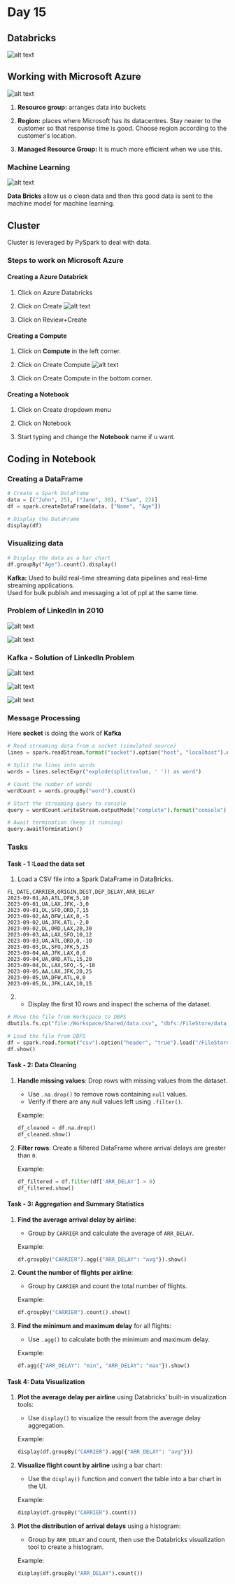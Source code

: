 # Day 15

## Databricks
![alt text](<../Images/Azure DataBricks/15_1.png>)

## Working with Microsoft Azure
![alt text](<../Images/Azure DataBricks/15_2.png>)

1. **Resource group:** arranges data into buckets

2. **Region:** places where Microsoft has its datacentres. Stay nearer to the customer so that response time is good. Choose region according to the customer's location.

3. **Managed Resource Group:** It is much more efficient when we use this.

### Machine Learning
![alt text](<../Images/Azure DataBricks/15_3.png>)

**Data Bricks** allow us o clean data and then this good data is sent to the machine model for machine learning. 

## Cluster
Cluster is leveraged by PySpark to deal with data.

### Steps to work on Microsoft Azure
#### Creating a Azure Databrick
1. Click on Azure Databricks

2. Click on Create
![alt text](<../Images/Azure DataBricks/15_4.png>)

3. Click on Review+Create

#### Creating a Compute
1. Click on **Compute** in the left corner.

2. Click on Create Compute
![alt text](<../Images/Azure DataBricks/15_5.png>)

3. Click on Create Compute in the bottom corner.

#### Creating a Notebook

1. Click on Create dropdown menu 

2. Click on Notebook

3. Start typing and change the **Notebook** name if u want.

## Coding in Notebook
### Creating a DataFrame
```python
# Create a Spark DataFrame
data = [("John", 25), ("Jane", 30), ("Sam", 22)]
df = spark.createDataFrame(data, ["Name", "Age"])

# Display the DataFrame
display(df)
```

### Visualizing data
```python
# Display the data as a bar chart
df.groupBy("Age").count().display()
```

**Kafka:** Used to build real-time streaming data pipelines and real-time streaming applications.
<br>
Used for bulk publish and messaging a lot of ppl at the same time.

### Problem of LinkedIn in 2010
![alt text](<../Images/Azure DataBricks/15_6.png>)

![alt text](<../Images/Azure DataBricks/15_7.png>)

### Kafka - Solution of LinkedIn Problem
![alt text](<../Images/Azure DataBricks/15_8.png>)

![alt text](<../Images/Azure DataBricks/15_9.png>)

![alt text](<../Images/Azure DataBricks/15_10.png>)

### Message Processing
Here **socket** is doing the work of **Kafka** 
```python
# Read streaming data from a socket (simulated source)
lines = spark.readStream.format("socket").option("host", "localhost").option("port",9999).load()

# Split the lines into words
words = lines.selectExpr("explode(split(value, ' ')) as word")

# Count the number of words
wordCount = words.groupBy("word").count()

# Start the streaming query to console
query = wordCount.writeStream.outputMode("complete").format("console").start()

# Await termination (keep it running)
query.awaitTermination()
```

### Tasks

#### Task - 1 :Load the data set
1. Load a CSV file into a Spark DataFrame in DataBricks.

```csv
FL_DATE,CARRIER,ORIGIN,DEST,DEP_DELAY,ARR_DELAY
2023-09-01,AA,ATL,DFW,5,10
2023-09-01,UA,LAX,JFK,-3,0
2023-09-01,DL,SFO,ORD,7,15
2023-09-02,AA,DFW,LAX,0,-5
2023-09-02,UA,JFK,ATL,-2,0
2023-09-02,DL,ORD,LAX,20,30
2023-09-03,AA,LAX,SFO,10,12
2023-09-03,UA,ATL,ORD,0,-10
2023-09-03,DL,SFO,JFK,5,25
2023-09-04,AA,JFK,LAX,0,0
2023-09-04,UA,ORD,ATL,15,20
2023-09-04,DL,LAX,SFO,-5,-10
2023-09-05,AA,LAX,JFK,20,25
2023-09-05,UA,DFW,ATL,0,0
2023-09-05,DL,JFK,LAX,10,15
```

2. - Display the first 10 rows and inspect the schema of the dataset.
```python
# Move the file from Workspace to DBFS
dbutils.fs.cp("file:/Workspace/Shared/data.csv", "dbfs:/FileStore/data.csv")

# Load the file from DBFS
df = spark.read.format("csv").option("header", "true").load("/FileStore/data.csv")
df.show()
```

#### Task - 2: Data Cleaning
1. **Handle missing values**: Drop rows with missing values from the dataset.
   - Use `.na.drop()` to remove rows containing `null` values.
   - Verify if there are any null values left using `.filter()`.

   Example:
   ```python
   df_cleaned = df.na.drop()
   df_cleaned.show()
   ```

2. **Filter rows**: Create a filtered DataFrame where arrival delays are greater than `0`.
   
   Example:
   ```python
   df_filtered = df.filter(df['ARR_DELAY'] > 0)
   df_filtered.show()
   ```

#### Task - 3: Aggregation and Summary Statistics
1. **Find the average arrival delay by airline**:
   - Group by `CARRIER` and calculate the average of `ARR_DELAY`.

   Example:
   ```python
   df.groupBy("CARRIER").agg({"ARR_DELAY": "avg"}).show()
   ```

2. **Count the number of flights per airline**:
   - Group by `CARRIER` and count the total number of flights.

   Example:
   ```python
   df.groupBy("CARRIER").count().show()
   ```

3. **Find the minimum and maximum delay** for all flights:
   - Use `.agg()` to calculate both the minimum and maximum delay.

   Example:
   ```python
   df.agg({"ARR_DELAY": "min", "ARR_DELAY": "max"}).show()
   ```

#### Task 4: Data Visualization

1. **Plot the average delay per airline** using Databricks’ built-in visualization tools:
   - Use `display()` to visualize the result from the average delay aggregation.

   Example:
   ```python
   display(df.groupBy("CARRIER").agg({"ARR_DELAY": "avg"}))
   ```

2. **Visualize flight count by airline** using a bar chart:
   - Use the `display()` function and convert the table into a bar chart in the UI.

   Example:
   ```python
   display(df.groupBy("CARRIER").count())
   ```

3. **Plot the distribution of arrival delays** using a histogram:
   - Group by `ARR_DELAY` and count, then use the Databricks visualization tool to create a histogram.

   Example:
   ```python
   display(df.groupBy("ARR_DELAY").count())
   ```

